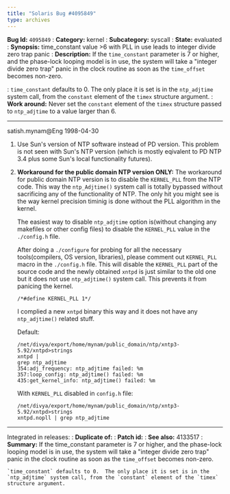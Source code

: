 ```yaml
---
title: "Solaris Bug #4095849"
type: archives
---
```


**Bug Id:** `4095849`
: **Category:** kernel
: **Subcategory:** syscall
: **State:** evaluated
: **Synopsis:** time_constant value >6 with PLL in use leads to integer divide zero trap panic
: **Description:** If the `time_constant` parameter is 7 or higher, and the phase-lock looping model
  is in use, the system will take a "integer divide zero trap" panic in the clock routine as soon as the `time_offset` becomes non-zero.

:  `time_constant` defaults to 0.  The only place it is set is in the `ntp_adjtime` system call, from the `constant` element of the `timex` structure argument.
: **Work around:** Never set the `constant` element of the `timex` structure passed to `ntp_adjtime` to
  a value larger than 6.

* * *

satish.mynam@Eng 1998-04-30

1. Use Sun's version of NTP software instead of PD version. This problem is not seen with Sun's NTP version (which is mostly eqivalent to PD NTP 3.4 plus some Sun's local functionality futures).

2. **Workaround for the public domain NTP version ONLY:** The workaround for public domain NTP version is   to disable the `KERNEL_PLL` from the NTP code. This way the `ntp_Adjtime()` system call is totally bypassed without sacrificing any of the functionality of NTP. The only hit you might see is the way  kernel precision timinig is done without the PLL algorithm in the kernel.

   The easiest way to disable `ntp_adjtime` option is(without changing any makefiles or other config files) to disable the `KERNEL_PLL` value in the `./config.h` file.

   After doing a `./configure` for probing for all the necessary tools(compilers, OS version, libraries),  please comment out `KERNEL_PLL` macro in the `./config.h` file.  This will disable the `KERNEL_PLL` part of the source code and the newly obtained `xntpd` is just similar to the old one but it does not use `ntp_adjtime()` system call. This prevents it from panicing the kernel.

   <code>/\*#define KERNEL_PLL 1\*/</code>

   I complied a new `xntpd` binary this way and it does not have any `ntp_adjtime()` related stuff.

   Default:

       /net/divya/export/home/mynam/public_domain/ntp/xntp3-5.92/xntpd>strings
       xntpd |
       grep ntp_adjtime
       354:adj_frequency: ntp_adjtime failed: %m
       357:loop_config: ntp_adjtime() failed: %m
       435:get_kernel_info: ntp_adjtime() failed: %m

   With `KERNEL_PLL` disabled in `config.h` file:

       /net/divya/export/home/mynam/public_domain/ntp/xntp3-5.92/xntpd>strings
       xntpd.nopll | grep ntp_adjtime

* * *

Integrated in releases:
: **Duplicate of:**
: **Patch id:**
: **See also:** 4133517
: **Summary:** If the time_constant parameter is 7 or higher, and the phase-lock looping model is in use,    the system will take a "integer divide zero trap" panic in the clock routine as soon as the  `time_offset` becomes non-zero.

    `time_constant` defaults to 0.  The only place it is set is in the `ntp_adjtime` system call, from the `constant` element of the `timex` structure argument.